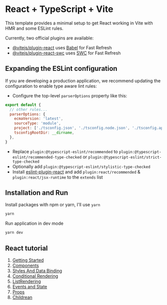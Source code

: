 # React + TypeScript + Vite

This template provides a minimal setup to get React working in Vite with HMR and some ESLint rules.

Currently, two official plugins are available:

- [@vitejs/plugin-react](https://github.com/vitejs/vite-plugin-react/blob/main/packages/plugin-react/README.md) uses [Babel](https://babeljs.io/) for Fast Refresh
- [@vitejs/plugin-react-swc](https://github.com/vitejs/vite-plugin-react-swc) uses [SWC](https://swc.rs/) for Fast Refresh

## Expanding the ESLint configuration

If you are developing a production application, we recommend updating the configuration to enable type aware lint rules:

- Configure the top-level `parserOptions` property like this:

```js
export default {
  // other rules...
  parserOptions: {
    ecmaVersion: 'latest',
    sourceType: 'module',
    project: ['./tsconfig.json', './tsconfig.node.json', './tsconfig.app.json'],
    tsconfigRootDir: __dirname,
  },
}
```

- Replace `plugin:@typescript-eslint/recommended` to `plugin:@typescript-eslint/recommended-type-checked` or `plugin:@typescript-eslint/strict-type-checked`
- Optionally add `plugin:@typescript-eslint/stylistic-type-checked`
- Install [eslint-plugin-react](https://github.com/jsx-eslint/eslint-plugin-react) and add `plugin:react/recommended` & `plugin:react/jsx-runtime` to the `extends` list

## Installation and Run

Install packages with npm or yarn, I'll use `yarn`

```sh
yarn
```

Run application in dev mode

```sh
yarn dev
```

## React tutorial

1. [Getting Started](./docs/1.GettingStarted.md)
2. [Components](./docs/2.Components.md)
3. [Styles And Data Binding](./docs/3.StylesAndDataBinding.md)
4. [Conditional Rendering](./docs/4.ConditionalRendering.md)
5. [ListRendering](./docs/5.ListRendering.md)
6. [Events and State](./docs/6.EventsAndState.md)
7. [Props](./docs/7.Props.md)
8. [Childrean](./docs/8.Childrean.md)



